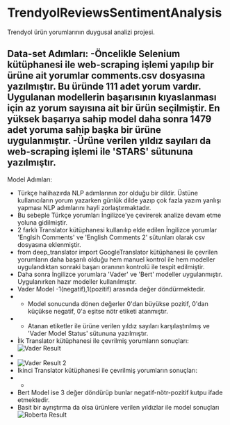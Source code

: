 # TrendyolReviewsSentimentAnalysis

Trendyol ürün yorumlarının duygusal analizi projesi.

Data-set Adımları:
-Öncelikle Selenium kütüphanesi ile web-scraping işlemi yapılıp bir ürüne ait yorumlar comments.csv dosyasına yazılmıştır. Bu üründe 111 adet yorum vardır. Uygulanan modellerin başarısının kıyaslanması için az yorum sayısına ait bir ürün seçilmiştir. En yüksek başarıya sahip model daha sonra 1479 adet yoruma sahip başka bir ürüne uygulanmıştır.
-Ürüne verilen yıldız sayıları da web-scraping işlemi ile 'STARS' sütununa yazılmıştır.
-

Model Adımları:
- Türkçe halihazırda NLP adımlarının zor olduğu bir dildir. Üstüne kullanıcıların yorum yazarken günlük dilde yazıp çok fazla yazım yanlışı yapması NLP adımlarını hayli zorlaştırmaktadır. 
- Bu sebeple Türkçe yorumları İngilizce'ye çevirerek analize devam etme yoluna gidilmiştir.
- 2 farklı Translator kütüphanesi kullanılıp elde edilen İngilizce yorumlar 'Englsih Comments' ve 'English Comments 2' sütunları olarak csv dosyasına eklenmiştir.
- from deep_translator import GoogleTranslator kütüphanesi ile çevrilen yorumların daha başarılı olduğu hem manuel kontrol ile hem modeller uygulandıktan sonraki başarı oranının kontrolü ile tespit edilmiştir.
- Daha sonra İngilizce yorumlara 'Vader' ve 'Bert' modeller uygulanmıştır. Uygulanırken hazır modeller kullanılmıştır.
- Vader Model -1(negatif),1(pozitif) arasında değer döndürmektedir.
- - Model sonucunda dönen değerler 0'dan büyükse pozitif, 0'dan küçükse negatif, 0'a eşitse nötr etiketi atanmıştır.
- - Atanan etiketler ile ürüne verilen yıldız sayıları karşılaştırılmış ve 'Vader Model Status' sütununa yazılmıştır.
- İlk Translator kütüphanesi ile çevrilmiş yorumların sonuçları: ![Vader Result](https://user-images.githubusercontent.com/87414202/212744256-ca1ff373-e7dc-4183-9506-13041a030853.png)
- 
- ![Vader Result 2](https://user-images.githubusercontent.com/87414202/212744347-74607607-1202-4071-a7c7-c0885f7a1fda.png)
- İkinci Translator kütüphanesi ile çevrilmiş yorumların sonuçları:
- - 
- Bert Model ise 3 değer döndürüp bunlar negatif-nötr-pozitif kutpu ifade etmektedir.
- Basit bir ayrıştırma da olsa ürünlere verilen yıldızlar ile model sonuçları
![Roberta Result](https://user-images.githubusercontent.com/87414202/212740834-95676d7a-0d2f-4e18-a735-a8d87b4c9e1a.png)
